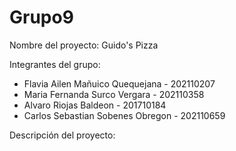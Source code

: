 # Grupo9

Nombre del proyecto: Guido's Pizza

Integrantes del grupo:
- Flavia Ailen Mañuico Quequejana - 202110207
- Maria Fernanda Surco Vergara - 202110358
- Alvaro Riojas Baldeon - 201710184
- Carlos Sebastian Sobenes Obregon - 202110659

Descripción del proyecto: